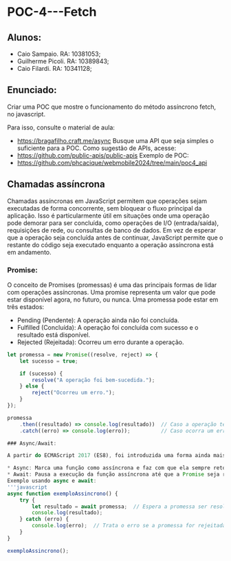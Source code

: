 # POC-4---Fetch

## Alunos:
* Caio Sampaio. RA: 10381053;
* Guilherme Picoli. RA: 10389843;
* Caio Filardi. RA: 10341128;

## Enunciado:

Criar uma POC que mostre o funcionamento do método assíncrono fetch, no javascript.
  
Para isso, consulte o material de aula:
* https://bragafilho.craft.me/async
Busque uma API que seja simples o suficiente para a POC. Como sugestão de APIs, acesse:
* https://github.com/public-apis/public-apis
Exemplo de POC:
* https://github.com/phcacique/webmobile2024/tree/main/poc4_api

## Chamadas assíncrona

  Chamadas assíncronas em JavaScript permitem que operações sejam executadas de forma concorrente, sem bloquear o fluxo principal da aplicação. Isso é particularmente útil em situações onde uma operação pode demorar para ser
  concluída, como operações de I/O (entrada/saída), requisições de rede, ou consultas de banco de dados. Em vez de esperar que a operação seja concluída antes de continuar, JavaScript permite que o restante do código seja
  executado enquanto a operação assíncrona está em andamento.

### Promise: 

O conceito de Promises (promessas) é uma das principais formas de lidar com operações assíncronas. Uma promise representa um valor que pode estar disponível agora, no futuro, ou nunca. Uma promessa pode estar em três estados:

* Pending (Pendente): A operação ainda não foi concluída.
* Fulfilled (Concluída): A operação foi concluída com sucesso e o resultado está disponível.
* Rejected (Rejeitada): Ocorreu um erro durante a operação.

```javascript
let promessa = new Promise((resolve, reject) => {
    let sucesso = true;

    if (sucesso) {
        resolve("A operação foi bem-sucedida.");
    } else {
        reject("Ocorreu um erro.");
    }
});

promessa
    .then((resultado) => console.log(resultado))  // Caso a operação tenha sucesso
    .catch((erro) => console.log(erro));          // Caso ocorra um erro

### Async/Await:

A partir do ECMAScript 2017 (ES8), foi introduzida uma forma ainda mais fácil e legível de lidar com código assíncrono através do uso das palavras-chave async e await. Elas permitem que você escreva código assíncrono de forma que pareça síncrono, sem a necessidade de encadear múltiplos .then().

* Async: Marca uma função como assíncrona e faz com que ela sempre retorne uma Promise.
* Await: Pausa a execução da função assíncrona até que a Promise seja resolvida ou rejeitada.
Exemplo usando async e await:
'''javascript
async function exemploAssincrono() {
    try {
        let resultado = await promessa;  // Espera a promessa ser resolvida
        console.log(resultado);
    } catch (erro) {
        console.log(erro);  // Trata o erro se a promessa for rejeitada
    }
}

exemploAssincrono();

